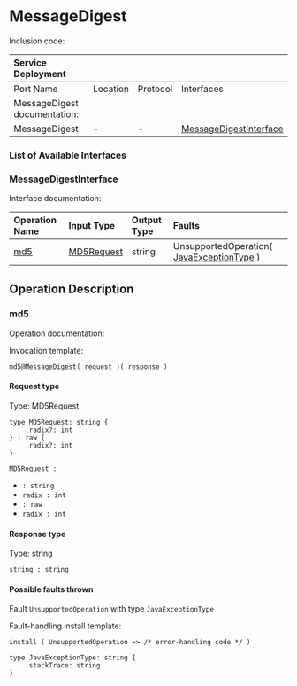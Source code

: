 <!-- markdownlint-disable -->

# MessageDigest

Inclusion code: 

| Service Deployment |  |  |  |
| :--- | :--- | :--- | :--- |
| Port Name | Location | Protocol | Interfaces |
| MessageDigest documentation: |  |  |  |
| MessageDigest | - | - | [MessageDigestInterface](message_digest.md#MessageDigestInterface) |

### List of Available Interfaces

### MessageDigestInterface <a id="MessageDigestInterface"></a>

Interface documentation:

| Operation Name | Input Type | Output Type | Faults |
| :--- | :--- | :--- | :--- |
| [md5](message_digest.md#md5) | [MD5Request](message_digest.md#MD5Request) | string |  UnsupportedOperation\( [JavaExceptionType](message_digest.md#JavaExceptionType) \) |

## Operation Description

### md5 <a id="md5"></a>

Operation documentation:

Invocation template:

```jolie
md5@MessageDigest( request )( response )
```

#### Request type <a id="MD5Request"></a>

Type: MD5Request

```jolie
type MD5Request: string {
    .radix?: int
} | raw {
    .radix?: int
}
```

`MD5Request :`

*  `: string`
  * `radix : int`
*  `: raw`
  * `radix : int`

#### Response type

Type: string

`string : string`

#### Possible faults thrown

Fault `UnsupportedOperation` with type `JavaExceptionType`

Fault-handling install template:

```jolie
install ( UnsupportedOperation => /* error-handling code */ )
```

```jolie
type JavaExceptionType: string {
    .stackTrace: string
}
```

